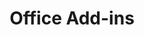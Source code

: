 ---
title: "Office Add-ins"
description: "Office Add-ins code samples are provided in this repo to help you learn, study, and build great Office Add-ins!"
image: "images/sample-background.webp"
---
